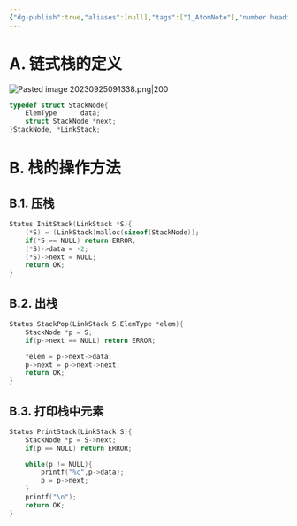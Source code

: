 ```yaml
---
{"dg-publish":true,"aliases":[null],"tags":["1_AtomNote"],"number headings":"auto, first-level 1, max 6, A.1.","Created-Date":"2023-09-25 08:51:31","Modified-Date":"2024-04-18 11:53:24","permalink":"/A01_Lessons/Ab01_数据结构/栈_链式存储结构/","dgPassFrontmatter":true}
---
```




# A. 链式栈的定义

![Pasted image 20230925091338.png|200](/img/user/Z02_ObFiles/Attachments/Pasted%20image%2020230925091338.png)



```c
typedef struct StackNode{
    ElemType      data;
    struct StackNode *next;
}StackNode, *LinkStack;

```

# B. 栈的操作方法


## B.1. 压栈


```c
Status InitStack(LinkStack *S){
    (*S) = (LinkStack)malloc(sizeof(StackNode));
    if(*S == NULL) return ERROR;
    (*S)->data = -2;
    (*S)->next = NULL;
    return OK;
}
```



## B.2. 出栈

```c
Status StackPop(LinkStack S,ElemType *elem){
    StackNode *p = S;
    if(p->next == NULL) return ERROR;

    *elem = p->next->data;
    p->next = p->next->next;
    return OK;
}
```



## B.3. 打印栈中元素

```c
Status PrintStack(LinkStack S){
    StackNode *p = S->next;
    if(p == NULL) return ERROR;

    while(p != NULL){
        printf("%c",p->data);
        p = p->next;
    }
    printf("\n");
    return OK;
}
```


